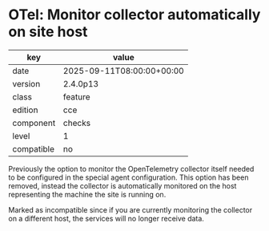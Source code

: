 [//]: # (werk v2)
# OTel: Monitor collector automatically on site host

key        | value
---------- | ---
date       | 2025-09-11T08:00:00+00:00
version    | 2.4.0p13
class      | feature
edition    | cce
component  | checks
level      | 1
compatible | no

Previously the option to monitor the OpenTelemetry collector itself needed to be configured in the special agent configuration.
This option has been removed, instead the collector is automatically monitored on the host representing the machine the site is running on.

Marked as incompatible since if you are currently monitoring the collector on a different host, the services will no longer receive data.
